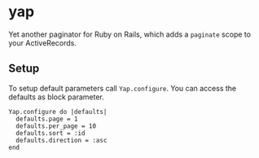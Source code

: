 yap
===

Yet another paginator for Ruby on Rails, which adds a `paginate` scope to your ActiveRecords.

Setup
-----

To setup default parameters call `Yap.configure`. You can access the defaults as block parameter.

    Yap.configure do |defaults|
      defaults.page = 1
      defaults.per_page = 10
      defaults.sort = :id
      defaults.direction = :asc
    end
